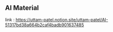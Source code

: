 ## AI Material

link : https://uttam-patel.notion.site/uttam-patel/AI-51317bd38a664b2caf4badb901637485
